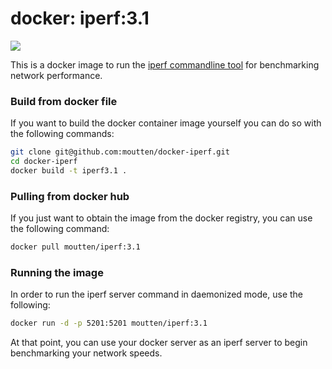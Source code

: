 # docker: iperf:3.1

[![](https://images.microbadger.com/badges/image/moutten/iperf.svg)](https://microbadger.com/images/moutten/iperf "Get your own image badge on microbadger.com")

This is a docker image to run the [iperf commandline tool](https://iperf.fr/)
for benchmarking network performance.

### Build from docker file

If you want to build the docker container image yourself you can do so with the
following commands:

```bash
git clone git@github.com:moutten/docker-iperf.git
cd docker-iperf
docker build -t iperf3.1 .
```

### Pulling from docker hub

If you just want to obtain the image from the docker registry, you can use the
following command:

```bash
docker pull moutten/iperf:3.1
```

### Running the image

In order to run the iperf server command in daemonized mode, use the following:

```bash
docker run -d -p 5201:5201 moutten/iperf:3.1
```

At that point, you can use your docker server as an iperf server to begin
benchmarking your network speeds.
